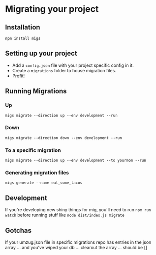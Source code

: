 # Migrating your project

## Installation

`npm install migs`

## Setting up your project

- Add a `config.json` file with your project specific config in it.
- Create a `migrations` folder to house migration files.
- Profit!

## Running Migrations

### Up
`migs migrate --direction up --env development --run`

### Down
`migs migrate --direction down --env development --run`

### To a specific migration
`migs migrate --direction up --env development --to yourmom --run`

### Generating migration files
`migs generate --name eat_some_tacos`

## Development

If you're developing new shiny things for mig, you'll need to run `npm run watch` before running stuff like `node dist/index.js migrate`

## Gotchas

If your umzug.json file in specific migrations repo has entries in the json array ... and you've wiped your db ... clearout the array ... should be []
